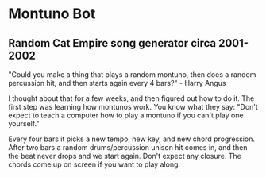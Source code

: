 # Montuno Bot
## Random Cat Empire song generator circa 2001-2002 

"Could you make a thing that plays a random montuno, then does a random percussion hit, and then starts again every 4 bars?" - Harry Angus

I thought about that for a few weeks, and then figured out how to do it. The first step was learning how montunos work. You know what they say: "Don't expect to teach a computer how to play a montuno if you can't play one yourself."

Every four bars it picks a new tempo, new key, and new chord progression. After two bars a random drums/percussion unison hit comes in, and then the beat never drops and we start again. Don't expect any closure. The chords come up on screen if you want to play along.